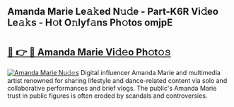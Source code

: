 ## Amanda Marie Le𝚊𝚔ed N𝚞𝚍e - Part-K6R Vi𝚍eo Le𝚊𝚔s - H𝚘t O𝚗lyf𝚊ns Ph𝚘tos omjpE

# <h2><a href="http://hf5ou6m.feru.top/?c=Amanda+Marie">🔗 👉 🔴 Amanda Marie Vi𝚍𝚎o Ph𝚘t𝚘𝚜</a></h2>

[![Amanda Marie Nu𝚍𝚎s](https://i.imgur.com/0TWrTi3.gif)](http://hf5ou6m.feru.top/?c=Amanda+Marie)
Digital influencer Amanda Marie and multimedia artist renowned for sharing lifestyle and dance-related content via solo and collaborative performances and brief vlogs. The public's Amanda Marie trust in public figures is often eroded by scandals and controversies. 
